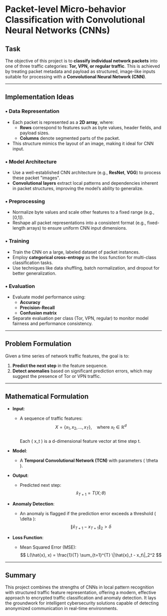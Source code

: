 # Packet-level Micro-behavior Classification with Convolutional Neural Networks (CNNs)

## Task
The objective of this project is to **classify individual network packets** into one of three traffic categories: **Tor, VPN, or regular traffic**. This is achieved by treating packet metadata and payload as structured, image-like inputs suitable for processing with a **Convolutional Neural Network (CNN)**.

---

## Implementation Ideas

### • Data Representation
- Each packet is represented as a **2D array**, where:
  - **Rows** correspond to features such as byte values, header fields, and payload sizes.
  - **Columns** denote segmented parts of the packet.
- This structure mimics the layout of an image, making it ideal for CNN input.

### • Model Architecture
- Use a well-established CNN architecture (e.g., **ResNet**, **VGG**) to process these packet "images".
- **Convolutional layers** extract local patterns and dependencies inherent in packet structures, improving the model’s ability to generalize.

### • Preprocessing
- Normalize byte values and scale other features to a fixed range (e.g., [0,1]).
- Reshape all packet representations into a consistent format (e.g., fixed-length arrays) to ensure uniform CNN input dimensions.

### • Training
- Train the CNN on a large, labeled dataset of packet instances.
- Employ **categorical cross-entropy** as the loss function for multi-class classification tasks.
- Use techniques like data shuffling, batch normalization, and dropout for better generalization.

### • Evaluation
- Evaluate model performance using:
  - **Accuracy**
  - **Precision-Recall**
  - **Confusion matrix**
- Separate evaluation per class (Tor, VPN, regular) to monitor model fairness and performance consistency.

---

## Problem Formulation
Given a time series of network traffic features, the goal is to:
1. **Predict the next step** in the feature sequence.
2. **Detect anomalies** based on significant prediction errors, which may suggest the presence of Tor or VPN traffic.

---

## Mathematical Formulation

- **Input**:
  - A sequence of traffic features:  
    $$ X = \{x_1, x_2, ..., x_T\}, \quad \text{where } x_t \in \mathbb{R}^d $$  
    Each \( x_t \) is a d-dimensional feature vector at time step t.

- **Model**:
  - A **Temporal Convolutional Network (TCN)** with parameters \( \theta \).

- **Output**:
  - Predicted next step:  
    $$ \hat{x}_{T+1} = T(X; \theta) $$

- **Anomaly Detection**:
  - An anomaly is flagged if the prediction error exceeds a threshold \( \delta \):  
    $$ \|\hat{x}_{T+1} - x_{T+1}\|_2 > \delta $$

- **Loss Function**:
  - Mean Squared Error (MSE):  
    $$ L(\hat{x}, x) = \frac{1}{T} \sum_{t=1}^{T} \|\hat{x}_t - x_t\|_2^2 $$

---

## Summary
This project combines the strengths of CNNs in local pattern recognition with structured traffic feature representation, offering a modern, effective approach to encrypted traffic classification and anomaly detection. It lays the groundwork for intelligent cybersecurity solutions capable of detecting anonymized communication in real-time environments.
